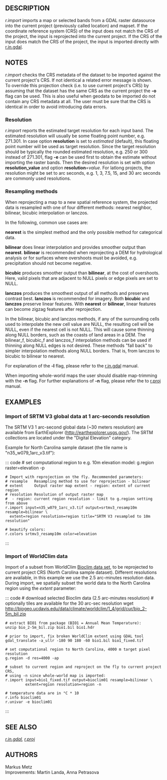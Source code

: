 ## DESCRIPTION

*r.import* imports a map or selected bands from a GDAL raster datasource
into the current project (previously called location) and mapset. If the
coordinate reference system (CRS) of the input does not match the CRS of
the project, the input is reprojected into the current project. If the
CRS of the input does match the CRS of the project, the input is
imported directly with [r.in.gdal](r.in.gdal.html).

## NOTES

*r.import* checks the CRS metadata of the dataset to be imported against
the current project\'s CRS. If not identical a related error message is
shown.\
To override this projection check (i.e. to use current project\'s CRS)
by assuming that the dataset has the same CRS as the current project the
**-o** flag can be used. This is also useful when geodata to be imported
do not contain any CRS metadata at all. The user must be sure that the
CRS is identical in order to avoid introducing data errors.

### Resolution

*r.import* reports the estimated target resolution for each input band.
The estimated resolution will usually be some floating point number,
e.g. 271.301. In case option **resolution** is set to *estimated*
(default), this floating point number will be used as target resolution.
Since the target resolution should be typically the rounded estimated
resolution, e.g. 250 or 300 instead of 271.301, flag **-e** can be used
first to obtain the estimate without importing the raster bands. Then
the desired resolution is set with option **resolution_value** and
option **resolution**=*value*. For latlong projects, the resolution
might be set to arc seconds, e.g. 1, 3, 7.5, 15, and 30 arc seconds are
commonly used resolutions.

### Resampling methods

When reprojecting a map to a new spatial reference system, the projected
data is resampled with one of four different methods: nearest neighbor,
bilinear, bicubic interpolation or lanczos.

In the following, common use cases are:

**nearest** is the simplest method and the only possible method for
categorical data.

**bilinear** does linear interpolation and provides smoother output than
**nearest**. **bilinear** is recommended when reprojecting a DEM for
hydrological analysis or for surfaces where overshoots must be avoided,
e.g. precipitation should not become negative.

**bicubic** produces smoother output than **bilinear**, at the cost of
overshoots. Here, valid pixels that are adjacent to NULL pixels or edge
pixels are set to NULL.

**lanczos** produces the smoothest output of all methods and preserves
contrast best. **lanczos** is recommended for imagery. Both **bicubic**
and **lanczos** preserve linear features. With **nearest** or
**bilinear**, linear features can become zigzag features after
reprojection.

In the bilinear, bicubic and lanczos methods, if any of the surrounding
cells used to interpolate the new cell value are NULL, the resulting
cell will be NULL, even if the nearest cell is not NULL. This will cause
some thinning along NULL borders, such as the coasts of land areas in a
DEM. The bilinear_f, bicubic_f and lanczos_f interpolation methods can
be used if thinning along NULL edges is not desired. These methods
\"fall back\" to simpler interpolation methods along NULL borders. That
is, from lanczos to bicubic to bilinear to nearest.

For explanation of the **-l** flag, please refer to the
[r.in.gdal](r.in.gdal.html) manual.

When importing whole-world maps the user should disable map-trimming
with the **-n** flag. For further explanations of **-n** flag, please
refer the to [r.proj](r.proj.html) manual.

## EXAMPLES

### Import of SRTM V3 global data at 1 arc-seconds resolution

The SRTM V3 1 arc-second global data (\~30 meters resolution) are
available from EarthExplorer (<http://earthexplorer.usgs.gov/>). The
SRTM collections are located under the \"Digital Elevation\" category.

Example for North Carolina sample dataset (the tile name is
\"n35_w079_1arc_v3.tif\"):

::: code
    # set computational region to e.g. 10m elevation model:
    g.region raster=elevation -p

    # Import with reprojection on the fly. Recommended parameters:
    # resample   Resampling method to use for reprojection - bilinear
    # extent     Output raster map extent - region: extent of current region
    # resolution Resolution of output raster map
    #  - region: current region resolution - limit to g.region setting from above
    r.import input=n35_w079_1arc_v3.tif output=srtmv3_resamp10m resample=bilinear \
      extent=region resolution=region title="SRTM V3 resampled to 10m resolution"

    # beautify colors:
    r.colors srtmv3_resamp10m color=elevation
:::

### Import of WorldClim data

Import of a subset from WorldClim [Bioclim data
set](http://worldclim.org/bioclim), to be reprojected to current project
CRS (North Carolina sample dataset). Different resolutions are
available, in this example we use the 2.5 arc-minutes resolution data.
During import, we spatially subset the world data to the North Carolina
region using the *extent* parameter:

::: code
    # download selected Bioclim data (2.5 arc-minutes resolution)
    # optionally tiles are available for the 30 arc-sec resolution
    wget http://biogeo.ucdavis.edu/data/climate/worldclim/1_4/grid/cur/bio_2-5m_bil.zip

    # extract BIO1 from package (BIO1 = Annual Mean Temperature):
    unzip bio_2-5m_bil.zip bio1.bil bio1.hdr

    # prior to import, fix broken WorldClim extent using GDAL tool
    gdal_translate -a_ullr -180 90 180 -60 bio1.bil bio1_fixed.tif

    # set computational region to North Carolina, 4000 m target pixel resolution
    g.region -d res=4000 -ap

    # subset to current region and reproject on the fly to current project CRS,
    # using -n since whole-world map is imported:
    r.import input=bio1_fixed.tif output=bioclim01 resample=bilinear \
             extent=region resolution=region -n

    # temperature data are in °C * 10
    r.info bioclim01
    r.univar -e bioclim01
:::

## SEE ALSO

*[r.in.gdal](r.in.gdal.html), [r.proj](r.proj.html)*

## AUTHORS

Markus Metz\
Improvements: Martin Landa, Anna Petrasova
